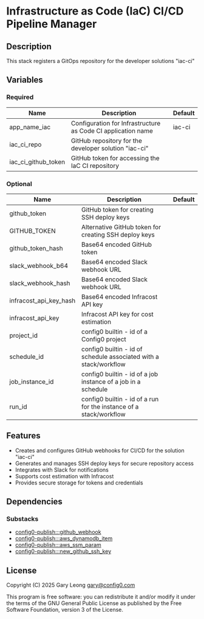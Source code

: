 # Infrastructure as Code (IaC) CI/CD Pipeline Manager

## Description

This stack registers a GitOps repository for the developer solutions "iac-ci"

## Variables

### Required

| Name | Description                                                            | Default |
|------|------------------------------------------------------------------------|---------|
| app_name_iac | Configuration for Infrastructure as Code CI application name           | iac-ci |
| iac_ci_repo | GitHub repository for the developer solution "iac-ci" | |
| iac_ci_github_token | GitHub token for accessing the IaC CI repository           | |

### Optional

| Name                   | Description                                                                | Default |
|------------------------|----------------------------------------------------------------------------|---------|
| github_token           | GitHub token for creating SSH deploy keys                                  | |
| GITHUB_TOKEN           | Alternative GitHub token for creating SSH deploy keys                      | |
| github_token_hash      | Base64 encoded GitHub token                                                | |
| slack_webhook_b64      | Base64 encoded Slack webhook URL                                           | |
| slack_webhook_hash     | Base64 encoded Slack webhook URL                                           | |
| infracost_api_key_hash | Base64 encoded Infracost API key                                           | |
| infracost_api_key      | Infracost API key for cost estimation                                      | |
| project_id             | config0 builtin - id of a Config0 project | |
| schedule_id            | config0 builtin - id of schedule associated with a stack/workflow          | |
| job_instance_id        | config0 builtin - id of a job instance of a job in a schedule              | |
| run_id                 | config0 builtin - id of a run for the instance of a stack/workflow         | |

## Features

- Creates and configures GitHub webhooks for CI/CD for the solution "iac-ci"
- Generates and manages SSH deploy keys for secure repository access
- Integrates with Slack for notifications
- Supports cost estimation with Infracost
- Provides secure storage for tokens and credentials

## Dependencies

### Substacks

- [config0-publish:::github_webhook](https://api-app.config0.com/web_api/v1.0/stacks/config0-publish/github_webhook)
- [config0-publish:::aws_dynamodb_item](https://api-app.config0.com/web_api/v1.0/stacks/config0-publish/aws_dynamodb_item)
- [config0-publish:::aws_ssm_param](https://api-app.config0.com/web_api/v1.0/stacks/config0-publish/aws_ssm_param)
- [config0-publish:::new_github_ssh_key](https://api-app.config0.com/web_api/v1.0/stacks/config0-publish/new_github_ssh_key)

## License

Copyright (C) 2025 Gary Leong <gary@config0.com>

This program is free software: you can redistribute it and/or modify
it under the terms of the GNU General Public License as published by
the Free Software Foundation, version 3 of the License.